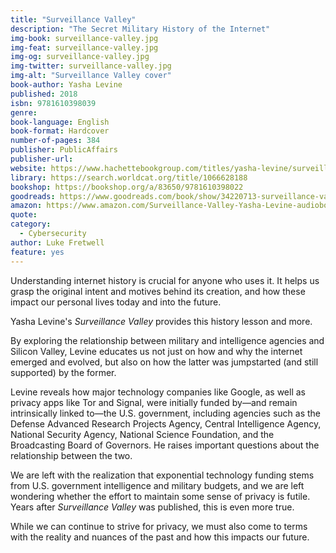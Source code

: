 ```yaml
---
title: "Surveillance Valley"
description: "The Secret Military History of the Internet"
img-book: surveillance-valley.jpg
img-feat: surveillance-valley.jpg
img-og: surveillance-valley.jpg
img-twitter: surveillance-valley.jpg
img-alt: "Surveillance Valley cover"
book-author: Yasha Levine
published: 2018
isbn: 9781610398039
genre: 
book-language: English
book-format: Hardcover
number-of-pages: 384
publisher: PublicAffairs
publisher-url: 
website: https://www.hachettebookgroup.com/titles/yasha-levine/surveillance-valley/9781610398039/?lens=publicaffairs
library: https://search.worldcat.org/title/1066628188
bookshop: https://bookshop.org/a/83650/9781610398022
goodreads: https://www.goodreads.com/book/show/34220713-surveillance-valley?from_search=true&from_srp=true&qid=bHfoTAZN7E&rank=1
amazon: https://www.amazon.com/Surveillance-Valley-Yasha-Levine-audiobook/dp/B07BFHC532/ref=sr_1_1?crid=AKED50C6ZEB0&dib=eyJ2IjoiMSJ9.Z_Eph61sIrJcaP2um1HZ1i87yQLOOXvUyi8hIzlYF_2sNJLhYLtYbodSBlfYU9kM0NpUNG_v6SAf2QU0OrmnrK4AmsUZi0bmWJBJyFQ_pRwyo4qksT2UisMEzTRRomUsUJlawqNIYTsRyRB3mRKssSfIB6FO_7Y89puGRAVqIXMjxfwa2OqCtQtQ8ZkKJs7BZ4jVRe5VZnWpi0nsmAjZZ-kwMOlQhma2GNedklkLGyQ.kP4w0qcKX_zDeD0VdofaD8OQ9homiad4dMmg-KbfQh4&dib_tag=se&keywords=Surveillance+Valley&qid=1724619552&sprefix=surveillance+valley%2Caps%2C138&sr=8-1
quote: 
category:
  - Cybersecurity
author: Luke Fretwell
feature: yes
---
```


Understanding internet history is crucial for anyone who uses it. It helps us grasp the original intent and motives behind its creation, and how these impact our personal lives today and into the future.

Yasha Levine's *Surveillance Valley* provides this history lesson and more.

By exploring the relationship between military and intelligence agencies and Silicon Valley, Levine educates us not just on how and why the internet emerged and evolved, but also on how the latter was jumpstarted (and still supported) by the former.

Levine reveals how major technology companies like Google, as well as privacy apps like Tor and Signal, were initially funded by—and remain intrinsically linked to—the U.S. government, including agencies such as the Defense Advanced Research Projects Agency, Central Intelligence Agency, National Security Agency, National Science Foundation, and the Broadcasting Board of Governors. He raises important questions about the relationship between the two.

We are left with the realization that exponential technology funding stems from U.S. government intelligence and military budgets, and we are left wondering whether the effort to maintain some sense of privacy is futile. Years after *Surveillance Valley* was published, this is even more true.

While we can continue to strive for privacy, we must also come to terms with the reality and nuances of the past and how this impacts our future.